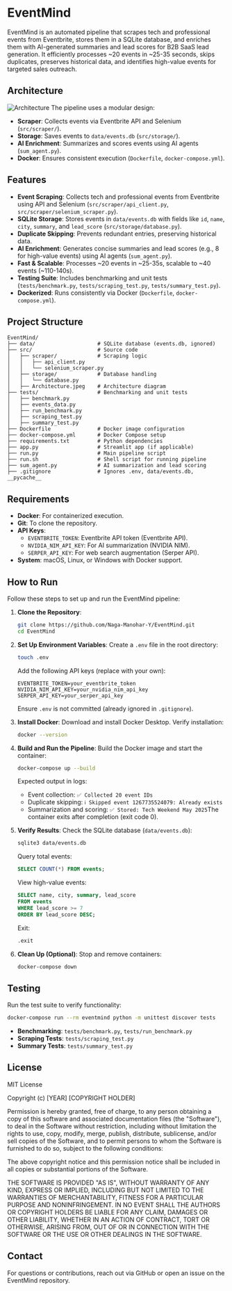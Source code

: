 # EventMind

EventMind is an automated pipeline that scrapes tech and professional events from Eventbrite, stores them in a SQLite database, and enriches them with AI-generated summaries and lead scores for B2B SaaS lead generation. It efficiently processes \~20 events in \~25-35 seconds, skips duplicates, preserves historical data, and identifies high-value events for targeted sales outreach.

## Architecture

![Architecture](https://github.com/Naga-Manohar-Y/EventMind/tree/main/src/Architecture.jpeg)
The pipeline uses a modular design:

- **Scraper**: Collects events via Eventbrite API and Selenium (`src/scraper/`).
- **Storage**: Saves events to `data/events.db` (`src/storage/`).
- **AI Enrichment**: Summarizes and scores events using AI agents (`sum_agent.py`).
- **Docker**: Ensures consistent execution (`Dockerfile`, `docker-compose.yml`).

## Features

- **Event Scraping**: Collects tech and professional events from Eventbrite using API and Selenium (`src/scraper/api_client.py`, `src/scraper/selenium_scraper.py`).
- **SQLite Storage**: Stores events in `data/events.db` with fields like `id`, `name`, `city`, `summary`, and `lead_score` (`src/storage/database.py`).
- **Duplicate Skipping**: Prevents redundant entries, preserving historical data.
- **AI Enrichment**: Generates concise summaries and lead scores (e.g., 8 for high-value events) using AI agents (`sum_agent.py`).
- **Fast & Scalable**: Processes \~20 events in \~25-35s, scalable to \~40 events (\~110-140s).
- **Testing Suite**: Includes benchmarking and unit tests (`tests/benchmark.py`, `tests/scraping_test.py`, `tests/summary_test.py`).
- **Dockerized**: Runs consistently via Docker (`Dockerfile`, `docker-compose.yml`).

## Project Structure

```
EventMind/
├── data/                    # SQLite database (events.db, ignored)
├── src/                     # Source code
│   ├── scraper/             # Scraping logic
│   │   ├── api_client.py
│   │   └── selenium_scraper.py
│   ├── storage/             # Database handling
│   │   └── database.py
│   ├── Architecture.jpeg    # Architecture diagram
├── tests/                   # Benchmarking and unit tests
│   ├── benchmark.py
│   ├── events_data.py
│   ├── run_benchmark.py
│   ├── scraping_test.py
│   ├── summary_test.py
├── Dockerfile               # Docker image configuration
├── docker-compose.yml       # Docker Compose setup
├── requirements.txt         # Python dependencies
├── app.py                   # Streamlit app (if applicable)
├── run.py                   # Main pipeline script
├── run.sh                   # Shell script for running pipeline
├── sum_agent.py             # AI summarization and lead scoring
├── .gitignore               # Ignores .env, data/events.db, __pycache__
```

## Requirements

- **Docker**: For containerized execution.
- **Git**: To clone the repository.
- **API Keys**:
  - `EVENTBRITE_TOKEN`: Eventbrite API token (Eventbrite API).
  - `NVIDIA_NIM_API_KEY`: For AI summarization (NVIDIA NIM).
  - `SERPER_API_KEY`: For web search augmentation (Serper API).
- **System**: macOS, Linux, or Windows with Docker support.

## How to Run

Follow these steps to set up and run the EventMind pipeline:

1. **Clone the Repository**:

   ```bash
   git clone https://github.com/Naga-Manohar-Y/EventMind.git
   cd EventMind
   ```

2. **Set Up Environment Variables**: Create a `.env` file in the root directory:

   ```bash
   touch .env
   ```

   Add the following API keys (replace with your own):

   ```
   EVENTBRITE_TOKEN=your_eventbrite_token
   NVIDIA_NIM_API_KEY=your_nvidia_nim_api_key
   SERPER_API_KEY=your_serper_api_key
   ```

   Ensure `.env` is not committed (already ignored in `.gitignore`).

3. **Install Docker**: Download and install Docker Desktop. Verify installation:

   ```bash
   docker --version
   ```

4. **Build and Run the Pipeline**: Build the Docker image and start the container:

   ```bash
   docker-compose up --build
   ```

   Expected output in logs:

   - Event collection: `✅ Collected 20 event IDs`
   - Duplicate skipping: `ℹ️ Skipped event 1267735524079: Already exists`
   - Summarization and scoring: `✅ Stored: Tech Weekend May 2025`The container exits after completion (exit code 0).

5. **Verify Results**: Check the SQLite database (`data/events.db`):

   ```bash
   sqlite3 data/events.db
   ```

   Query total events:

   ```sql
   SELECT COUNT(*) FROM events;
   ```

   View high-value events:

   ```sql
   SELECT name, city, summary, lead_score
   FROM events
   WHERE lead_score >= 7
   ORDER BY lead_score DESC;
   ```

   Exit:

   ```sql
   .exit
   ```

6. **Clean Up (Optional)**: Stop and remove containers:

   ```bash
   docker-compose down
   ```

## Testing

Run the test suite to verify functionality:

```bash
docker-compose run --rm eventmind python -m unittest discover tests
```

- **Benchmarking**: `tests/benchmark.py`, `tests/run_benchmark.py`
- **Scraping Tests**: `tests/scraping_test.py`
- **Summary Tests**: `tests/summary_test.py`

## License

MIT License

Copyright (c) \[YEAR\] \[COPYRIGHT HOLDER\]

Permission is hereby granted, free of charge, to any person obtaining a copy of this software and associated documentation files (the "Software"), to deal in the Software without restriction, including without limitation the rights to use, copy, modify, merge, publish, distribute, sublicense, and/or sell copies of the Software, and to permit persons to whom the Software is furnished to do so, subject to the following conditions:

The above copyright notice and this permission notice shall be included in all copies or substantial portions of the Software.

THE SOFTWARE IS PROVIDED "AS IS", WITHOUT WARRANTY OF ANY KIND, EXPRESS OR IMPLIED, INCLUDING BUT NOT LIMITED TO THE WARRANTIES OF MERCHANTABILITY, FITNESS FOR A PARTICULAR PURPOSE AND NONINFRINGEMENT. IN NO EVENT SHALL THE AUTHORS OR COPYRIGHT HOLDERS BE LIABLE FOR ANY CLAIM, DAMAGES OR OTHER LIABILITY, WHETHER IN AN ACTION OF CONTRACT, TORT OR OTHERWISE, ARISING FROM, OUT OF OR IN CONNECTION WITH THE SOFTWARE OR THE USE OR OTHER DEALINGS IN THE SOFTWARE.

## Contact

For questions or contributions, reach out via GitHub or open an issue on the EventMind repository.